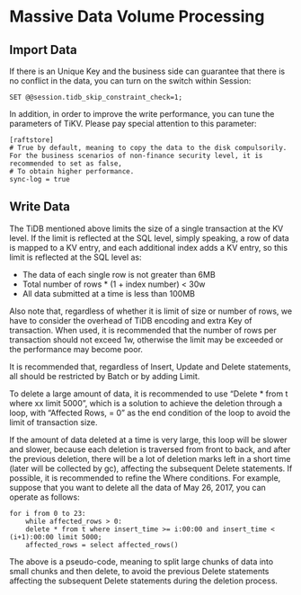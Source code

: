 # Massive Data Volume Processing
## Import Data
If there is an Unique Key and the business side can guarantee that there is no conflict in the data, you can turn on the switch within Session:
```
SET @@session.tidb_skip_constraint_check=1;
```

In addition, in order to improve the write performance, you can tune the parameters of TiKV.
Please pay special attention to this parameter:
```
[raftstore]
# True by default, meaning to copy the data to the disk compulsorily. For the business scenarios of non-finance security level, it is recommended to set as false,
# To obtain higher performance.
sync-log = true
```

## Write Data
The TiDB mentioned above limits the size of a single transaction at the KV level. If the limit is reflected at the SQL level, simply speaking, a row of data is mapped to a KV entry, and each additional index adds a KV entry, so this limit is reflected at the SQL level as:

- The data of each single row is not greater than 6MB
- Total number of rows * (1 + index number) < 30w
- All data submitted at a time is less than 100MB

Also note that, regardless of whether it is limit of size or number of rows, we have to consider the overhead of TiDB encoding and extra Key of transaction. When used, it is recommended that the number of rows per transaction should not exceed 1w, otherwise the limit may be exceeded or the performance may become poor.

It is recommended that, regardless of Insert, Update and Delete statements, all should be restricted by Batch or by adding Limit.

To delete a large amount of data, it is recommended to use “Delete * from t where xx limit 5000”, which is a solution to achieve the deletion through a loop, with “Affected Rows, = 0” as the end condition of the loop to avoid the limit of transaction size.

If the amount of data deleted at a time is very large, this loop will be slower and slower, because each deletion is traversed from front to back, and after the previous deletion, there will be a lot of deletion marks left in a short time (later will be collected by gc), affecting the subsequent Delete statements. If possible, it is recommended to refine the Where conditions. For example, suppose that you want to delete all the data of May 26, 2017, you can operate as follows:
```
for i from 0 to 23:
    while affected_rows > 0:
	delete * from t where insert_time >= i:00:00 and insert_time < (i+1):00:00 limit 5000;
	affected_rows = select affected_rows()
```

The above is a pseudo-code, meaning to split large chunks of data into small chunks and then delete, to avoid the previous Delete statements affecting the subsequent Delete statements during the deletion process.
